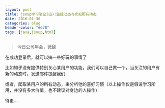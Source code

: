 ```yaml
---
layout: post
title: jsoup学习笔记(四):监控动态与爬取所有动态
date: 2016-01-30
categories: blog
header-color: "#678"
tags: [java,jsoup,html]
---
```

>今日公司年会，微醺

在成功登录后，就可以搞一些好玩的事情了

比如知乎没有提供特别关心某用户的功能，我们可以自己做一个，当关注的用户有新的动态时，发送邮件提醒我们

或者，爬取某用户的所有动态，来分析他的喜好习惯（以上操作仅是假设学习所用，并没有多大价值，也不建议对身边的人操作）

待更....